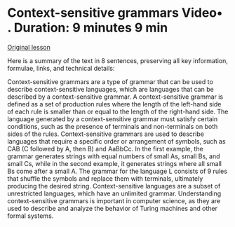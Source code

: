 # Context-sensitive grammars Video• . Duration: 9 minutes 9 min

[Original lesson](https://www.coursera.org/learn/uol-fundamentals-of-computer-science/lecture/BpuAC/context-sensitive-grammars)

Here is a summary of the text in 8 sentences, preserving all key information, formulae, links, and technical details:

Context-sensitive grammars are a type of grammar that can be used to describe context-sensitive languages, which are languages that can be described by a context-sensitive grammar. A context-sensitive grammar is defined as a set of production rules where the length of the left-hand side of each rule is smaller than or equal to the length of the right-hand side. The language generated by a context-sensitive grammar must satisfy certain conditions, such as the presence of terminals and non-terminals on both sides of the rules. Context-sensitive grammars are used to describe languages that require a specific order or arrangement of symbols, such as CAB (C followed by A, then B) and AaBbCc. In the first example, the grammar generates strings with equal numbers of small As, small Bs, and small Cs, while in the second example, it generates strings where all small Bs come after a small A. The grammar for the language L consists of 9 rules that shuffle the symbols and replace them with terminals, ultimately producing the desired string. Context-sensitive languages are a subset of unrestricted languages, which have an unlimited grammar. Understanding context-sensitive grammars is important in computer science, as they are used to describe and analyze the behavior of Turing machines and other formal systems.

